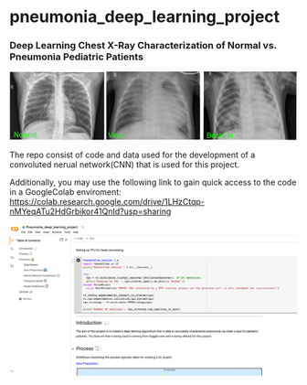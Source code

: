 # pneumonia_deep_learning_project
 
### Deep Learning Chest X-Ray Characterization of Normal vs. Pneumonia Pediatric Patients 

![X-Ray-Images!](images/x-rays.png)

The repo consist of code and data used for the development of a convoluted nerual network(CNN) that is used for this project.

Additionally, you may use the following link to gain quick access to the code in a GoogleColab enviroment: https://colab.research.google.com/drive/1LHzCtqp-nMYeqATu2HdGrbikor41QnId?usp=sharing

![googlecolab](images/google-colab.png)

